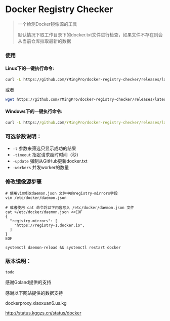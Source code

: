 
# Docker Registry Checker

> 一个检测Docker镜像源的工具
> 
> 默认情况下取工作目录下的docker.txt文件进行检查，如果文件不存在则会从当前仓库拉取最新的数据

### 使用
#### Linux下的一键执行命令:

```bash
curl -L https://github.com/YMingPro/docker-registry-checker/releases/latest/download/docker-registry-checker -o docker-registry-checker && chmod +x docker-registry-checker && ./docker-registry-checker
```
或者
```bash
wget https://github.com/YMingPro/docker-registry-checker/releases/latest/download/docker-registry-checker && chmod +x docker-registry-checker && ./docker-registry-checker
```

#### Windows下的一键执行命令:
```cmd
curl -L https://github.com/YMingPro/docker-registry-checker/releases/latest/download/docker-registry-checker.exe -o docker-registry-checker.exe && docker-registry-checker.exe
```

### 可选参数说明：
- `-l` 参数来筛选只显示成功的结果
- `-timeout` 指定请求超时时间（秒）
- `-update` 强制从GitHub更新docker.txt
- `-workers` 并发worker的数量

### 修改镜像源步骤
```shell
# 使用vim修改daemon.json 文件中的registry-mirrors字段
vim /etc/docker/daemon.json

# 或者使用 cat 命令将以下内容写入 /etc/docker/daemon.json 文件
cat >/etc/docker/daemon.json <<EOF
{
  "registry-mirrors": [
    "https://registry-1.docker.io",
  ]
}
EOF

systemctl daemon-reload && systemctl restart docker
```

### 版本说明：
```
todo
```

感谢Goland提供的支持

感谢以下网站提供的数据支持

dockerproxy.xiaoxuan6.us.kg

http://status.kggzs.cn/status/docker

